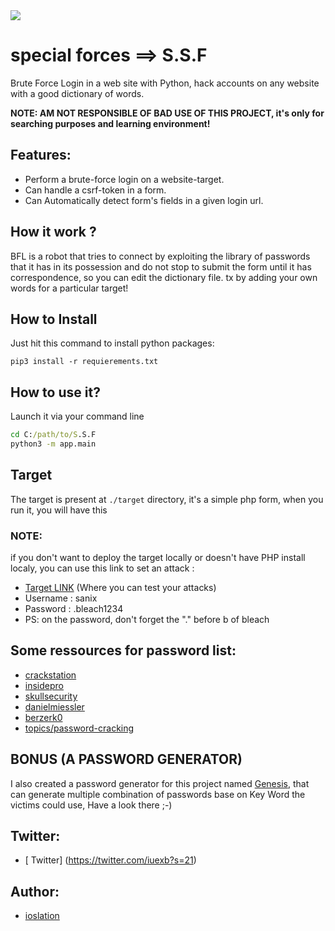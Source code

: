 <img src="https://d.top4top.io/p_2188rr2q81.jpg"/>

# special forces ==> S.S.F

Brute Force Login in a web site with Python, hack accounts on any website with a good dictionary of words.


**NOTE: AM NOT RESPONSIBLE OF BAD USE OF THIS PROJECT, it's only for searching purposes and learning environment!**

## Features:

- Perform a brute-force login on a website-target.
- Can handle a csrf-token in a form.
- Can Automatically detect form's fields in a given login url.

## How it work ?

BFL is a robot that tries to connect by exploiting the library of passwords that it has in its possession and do not stop to submit the form until it has correspondence, so you can edit the dictionary file. tx by adding your own words for a particular target!

## How to Install

Just hit this command to install python packages:
```shell
pip3 install -r requierements.txt
```

## How to use it?

Launch it via your command line
```cmd
cd C:/path/to/S.S.F
python3 -m app.main
```

## Target

The target is present at `./target` directory, it's a simple php form, when you run it, you will have this

### NOTE:

if you don't want to deploy the target locally or doesn't have PHP install localy, you can use this link to set an attack :

- [Target LINK](http://grabme.herokuapp.com/target/) (Where you can test your attacks)
- Username : sanix
- Password : .bleach1234
- PS: on the password, don't forget the "." before b of bleach

## Some ressources for password list:

- [crackstation](https://crackstation.net/crackstation-wordlist-password-cracking-dictionary.htm)
- [insidepro](http://www.insidepro.team/)
- [skullsecurity](https://wiki.skullsecurity.org/Passwords)
- [danielmiessler](https://github.com/danielmiessler/SecLists/tree/master/Passwords)
- [berzerk0](https://github.com/berzerk0/Probable-Wordlists)
- [topics/password-cracking](https://github.com/topics/password-cracking)

## BONUS (A PASSWORD GENERATOR)

I also created a password generator for this project named [Genesis](https://github.com/isolation0/SSFX), that can generate multiple combination of passwords base on Key Word the victims could use, Have a look there ;-)

## Twitter:
- [ Twitter] (https://twitter.com/iuexb?s=21)
## Author:

- [ioslation](https://github.com/isolation0)
